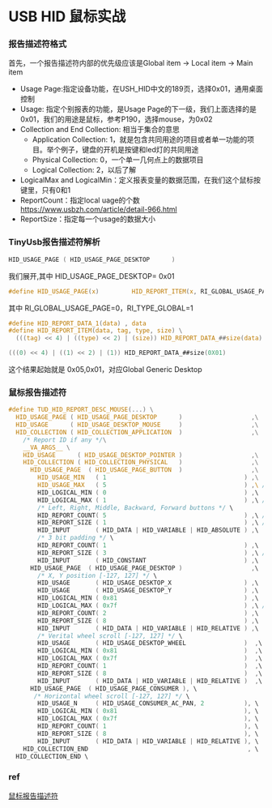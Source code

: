 # USB HID 鼠标实战

### 报告描述符格式
首先，一个报告描述符内部的优先级应该是Global item -> Local item -> Main item
* Usage Page:指定设备功能，在USH_HID中文的189页，选择0x01，通用桌面控制
* Usage: 指定个别报表的功能，是Usage Page的下一级，我们上面选择的是0x01，我们的用途是鼠标，参考P190，选择mouse，为0x02
* Collection and End Collection: 相当于集合的意思
  * Application Collection: 1，就是包含共同用途的项目或者单一功能的项目。举个例子，键盘的开机是按键和led灯的共同用途
  * Physical Collection: 0，一个单一几何点上的数据项目
  * Logical Collection: 2，以后了解
* LogicalMax and LogicalMin：定义报表变量的数据范围，在我们这个鼠标按键里，只有0和1
* ReportCount：指定local uage的个数 https://www.usbzh.com/article/detail-966.html
* ReportSize：指定每一个usage的数据大小

### TinyUsb报告描述符解析
```c
HID_USAGE_PAGE ( HID_USAGE_PAGE_DESKTOP      )
```
我们展开,其中 HID_USAGE_PAGE_DESKTOP= 0x01
```c
#define HID_USAGE_PAGE(x)         HID_REPORT_ITEM(x, RI_GLOBAL_USAGE_PAGE, RI_TYPE_GLOBAL, 1)
```
其中 RI_GLOBAL_USAGE_PAGE=0，RI_TYPE_GLOBAL=1
```c
#define HID_REPORT_DATA_1(data) , data
#define HID_REPORT_ITEM(data, tag, type, size) \
  (((tag) << 4) | ((type) << 2) | (size)) HID_REPORT_DATA_##size(data)
```

```C
(((0) << 4) | ((1) << 2) | (1)) HID_REPORT_DATA_##size(0X01)
```
这个结果起始就是 0x05,0x01，对应Global Generic Desktop


### 鼠标报告描述符
```c
#define TUD_HID_REPORT_DESC_MOUSE(...) \
  HID_USAGE_PAGE ( HID_USAGE_PAGE_DESKTOP      )                   ,\
  HID_USAGE      ( HID_USAGE_DESKTOP_MOUSE     )                   ,\
  HID_COLLECTION ( HID_COLLECTION_APPLICATION  )                   ,\
    /* Report ID if any */\
    __VA_ARGS__ \
    HID_USAGE      ( HID_USAGE_DESKTOP_POINTER )                   ,\
    HID_COLLECTION ( HID_COLLECTION_PHYSICAL   )                   ,\
      HID_USAGE_PAGE  ( HID_USAGE_PAGE_BUTTON  )                   ,\
        HID_USAGE_MIN   ( 1                                      ) ,\
        HID_USAGE_MAX   ( 5                                      ) ,\ //这里描述了5个按键
        HID_LOGICAL_MIN ( 0                                      ) ,\ 
        HID_LOGICAL_MAX ( 1                                      ) ,\ //限定了数据范围，按键的结果只有0和1
        /* Left, Right, Middle, Backward, Forward buttons */ \
        HID_REPORT_COUNT( 5                                      ) ,\ //这是使用了5个usage，所有count为5
        HID_REPORT_SIZE ( 1                                      ) ,\ //这里是每一个usage的大小，都是1
        HID_INPUT       ( HID_DATA | HID_VARIABLE | HID_ABSOLUTE ) ,\
        /* 3 bit padding */ \
        HID_REPORT_COUNT( 1                                      ) ,\
        HID_REPORT_SIZE ( 3                                      ) ,\ //这里主要是凑一个字节，所以扩充了三个位
        HID_INPUT       ( HID_CONSTANT                           ) ,\
      HID_USAGE_PAGE  ( HID_USAGE_PAGE_DESKTOP )                   ,\
        /* X, Y position [-127, 127] */ \
        HID_USAGE       ( HID_USAGE_DESKTOP_X                    ) ,\
        HID_USAGE       ( HID_USAGE_DESKTOP_Y                    ) ,\
        HID_LOGICAL_MIN ( 0x81                                   ) ,\ 
        HID_LOGICAL_MAX ( 0x7f                                   ) ,\ //这里限定了鼠标x和y的移动范围在-127到128
        HID_REPORT_COUNT( 2                                      ) ,\
        HID_REPORT_SIZE ( 8                                      ) ,\
        HID_INPUT       ( HID_DATA | HID_VARIABLE | HID_RELATIVE ) ,\
        /* Verital wheel scroll [-127, 127] */ \
        HID_USAGE       ( HID_USAGE_DESKTOP_WHEEL                )  ,\
        HID_LOGICAL_MIN ( 0x81                                   )  ,\
        HID_LOGICAL_MAX ( 0x7f                                   )  ,\
        HID_REPORT_COUNT( 1                                      )  ,\ //滚轮的范围也是-127到128
        HID_REPORT_SIZE ( 8                                      )  ,\
        HID_INPUT       ( HID_DATA | HID_VARIABLE | HID_RELATIVE )  ,\
      HID_USAGE_PAGE  ( HID_USAGE_PAGE_CONSUMER ), \
       /* Horizontal wheel scroll [-127, 127] */ \
        HID_USAGE_N     ( HID_USAGE_CONSUMER_AC_PAN, 2           ), \
        HID_LOGICAL_MIN ( 0x81                                   ), \
        HID_LOGICAL_MAX ( 0x7f                                   ), \
        HID_REPORT_COUNT( 1                                      ), \
        HID_REPORT_SIZE ( 8                                      ), \
        HID_INPUT       ( HID_DATA | HID_VARIABLE | HID_RELATIVE ), \
    HID_COLLECTION_END                                            , \
  HID_COLLECTION_END \
```

### ref
[鼠标报告描述符](https://www.usbzh.com/article/detail-327.html)





